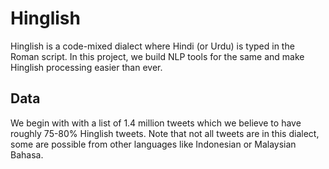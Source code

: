 # Hinglish

Hinglish is a code-mixed dialect where Hindi (or Urdu) is typed in the Roman script. In this project, we build NLP tools for the same and make Hinglish processing easier than ever.

## Data

We begin with with a list of 1.4 million tweets which we believe to have roughly 75-80% Hinglish tweets. Note that not all tweets are in this dialect, some are possible from other languages like Indonesian or Malaysian Bahasa. 

